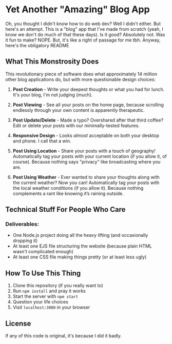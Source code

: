 # Yet Another "Amazing" Blog App

Oh, you thought I didn't know how to do web dev? Well I didn't either. But here's an attempt. This is a "blog" app that I've made from scratch (yeah, I know we don't do much of that these days). Is it good? Absolutely not. Was it fun to make? NOPE. But, it's like a right of passage for me tbh. Anyway, here's the obligatory README

## What This Monstrosity Does

This revolutionary piece of software does what approximately 14 million other blog applications do, but with more questionable design choices:

1. **Post Creation** - Write your deepest thoughts or what you had for lunch. It's your blog, I'm not judging (much).
   
2. **Post Viewing** - See all your posts on the home page, because scrolling endlessly through your own content is apparently therapeutic.

3. **Post Update/Delete** - Made a typo? Overshared after that third coffee? Edit or delete your posts with our minimally-tested features.

4. **Responsive Design** - Looks *almost* acceptable on both your desktop and phone. I call that a win.

5. **Post Using Location** - Share your posts with a touch of geography! Automatically tag your posts with your current location (if you allow it, of course). Because nothing says "privacy" like broadcasting where you are.

6. **Post Using Weather** - Ever wanted to share your thoughts along with the current weather? Now you can! Automatically tag your posts with the local weather conditions (if you allow it). Because nothing complements a rant like knowing it’s raining outside.

## Technical Stuff For People Who Care

### Deliverables:
* One Node.js project doing all the heavy lifting (and occasionally dropping it)
* At least one EJS file structuring the website (because plain HTML wasn't complicated enough)
* At least one CSS file making things pretty (or at least less ugly)

## How To Use This Thing

1. Clone this repository (if you really want to)
2. Run `npm install` and pray it works
3. Start the server with `npm start`
4. Question your life choices
5. Visit `localhost:3000` in your browser

## License

If any of this code is original, it's because I did it badly. 